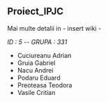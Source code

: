 ## **Proiect_IPJC**

Mai multe detalii in - insert wiki -

*ID : 5 -- GRUPA : 331*
- Cuciureanu Adrian
- Gruia Gabriel
- Nacu Andrei
- Podaru Eduard
- Preoteasa Teodora
- Vasile Critian
